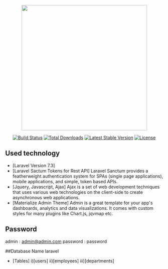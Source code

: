 <p align="center"><a href="https://laravel.com" target="_blank"><img src="https://raw.githubusercontent.com/laravel/art/master/logo-lockup/5%20SVG/2%20CMYK/1%20Full%20Color/laravel-logolockup-cmyk-red.svg" width="400"></a></p>

<p align="center">
<a href="https://travis-ci.org/laravel/framework"><img src="https://travis-ci.org/laravel/framework.svg" alt="Build Status"></a>
<a href="https://packagist.org/packages/laravel/framework"><img src="https://poser.pugx.org/laravel/framework/d/total.svg" alt="Total Downloads"></a>
<a href="https://packagist.org/packages/laravel/framework"><img src="https://poser.pugx.org/laravel/framework/v/stable.svg" alt="Latest Stable Version"></a>
<a href="https://packagist.org/packages/laravel/framework"><img src="https://poser.pugx.org/laravel/framework/license.svg" alt="License"></a>
</p>

## Used technology



- [Laravel Version 7.3]
- [Laravel Sactum Tokens for Rest API] Laravel Sanctum provides a featherweight authentication system for SPAs (single page applications), mobile applications, and simple, token based APIs.
- [Jquery, Javascript, Ajax] Ajax is a set of web development techniques that uses various web technologies on the client-side to create asynchronous web applications.
- [Materialize Admin Theme] Admin is a great template for your app's dashboards, analytics and data visualizations. It comes with custom styles for many plugins like Chart.js, jqvmap etc.

## Password 
admin : admin@admin.com
password : password

##Database Name 
laravel
- [Tables] 
i)[users]
ii)[employees]
iii)[departments]
